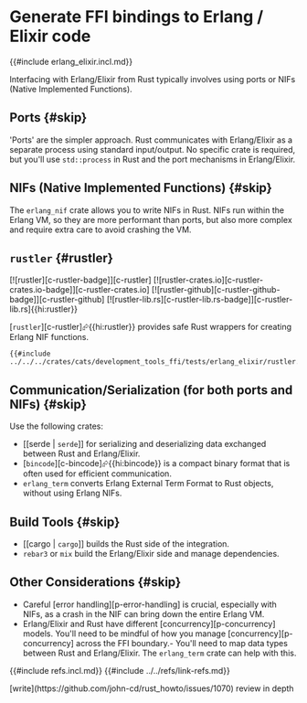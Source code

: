 # Generate FFI bindings to Erlang / Elixir code

{{#include erlang_elixir.incl.md}}

Interfacing with Erlang/Elixir from Rust typically involves using ports or NIFs (Native Implemented Functions).

## Ports {#skip}

'Ports' are the simpler approach. Rust communicates with Erlang/Elixir as a separate process using standard input/output. No specific crate is required, but you'll use `std::process` in Rust and the port mechanisms in Erlang/Elixir.

## NIFs (Native Implemented Functions) {#skip}

The `erlang_nif` crate allows you to write NIFs in Rust. NIFs run within the Erlang VM, so they are more performant than ports, but also more complex and require extra care to avoid crashing the VM.

## `rustler` {#rustler}

[![rustler][c-rustler-badge]][c-rustler] [![rustler-crates.io][c-rustler-crates.io-badge]][c-rustler-crates.io] [![rustler-github][c-rustler-github-badge]][c-rustler-github] [![rustler-lib.rs][c-rustler-lib.rs-badge]][c-rustler-lib.rs]{{hi:rustler}}

[`rustler`][c-rustler]⮳{{hi:rustler}} provides safe Rust wrappers for creating Erlang NIF functions.

```rust,editable
{{#include ../../../crates/cats/development_tools_ffi/tests/erlang_elixir/rustler.rs:example}}
```

## Communication/Serialization (for both ports and NIFs) {#skip}

Use the following crates:

- [[serde | `serde`]] for serializing and deserializing data exchanged between Rust and Erlang/Elixir.
- [`bincode`][c-bincode]⮳{{hi:bincode}} is a compact binary format that is often used for efficient communication.
- `erlang_term` converts Erlang External Term Format to Rust objects, without using Erlang NIFs.

## Build Tools {#skip}

- [[cargo | `cargo`]] builds the Rust side of the integration.
- `rebar3` or `mix` build the Erlang/Elixir side and manage dependencies.

## Other Considerations {#skip}

- Careful [error handling][p-error-handling] is crucial, especially with NIFs, as a crash in the NIF can bring down the entire Erlang VM.
- Erlang/Elixir and Rust have different [concurrency][p-concurrency] models. You'll need to be mindful of how you manage [concurrency][p-concurrency] across the FFI boundary.- You'll need to map data types between Rust and Erlang/Elixir. The `erlang_term` crate can help with this.

{{#include refs.incl.md}}
{{#include ../../refs/link-refs.md}}

<div class="hidden">
[write](https://github.com/john-cd/rust_howto/issues/1070)
review in depth
</div>
